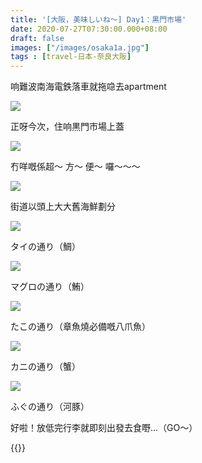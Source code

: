 ```yaml
---
title: '[大阪，美味しいね～] Day1：黒門市場'
date: 2020-07-27T07:30:00.000+08:00
draft: false
images: ["/images/osaka1a.jpg"]
tags : [travel-日本-奈良大阪]
---
```


响難波南海電鉄落車就拖喼去apartment

![](/images/osaka1a.jpg)

正呀今次，住响黒門市場上蓋

![](/images/osaka1a1.jpg)

冇咩嘅係超～ 方～ 便～ 囉～～～

![](/images/osaka1a2.jpg)

街道以頭上大大舊海鮮劃分

![](/images/osaka1a3.jpg)

タイの通り（鯛）

![](/images/osaka1a4.jpg)

マグロの通り（鮪）

![](/images/osaka1a5.jpg)

たこの通り（章魚燒必備嘅八爪魚）

![](/images/osaka1a6.jpg)

カニの通り（蟹）

![](/images/osaka1a7.jpg)

ふぐの通り（河豚）  
  
  
    
好啦！放低完行李就即刻出發去食嘢...（GO～）


{{<osaka>}}
